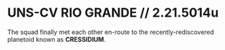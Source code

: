 # UNS-CV RIO GRANDE // 2.21.5014u
The squad finally met each other en-route to the recently-rediscovered planetoid known as **CRESSIDIUM**.
